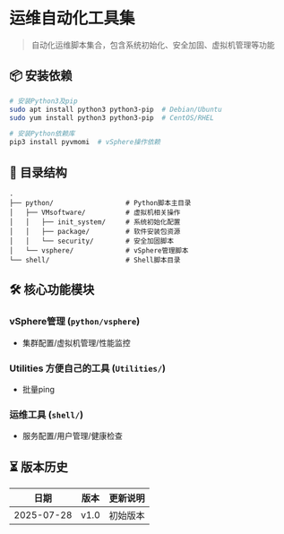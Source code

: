 # 运维自动化工具集

> 自动化运维脚本集合，包含系统初始化、安全加固、虚拟机管理等功能

## 📦 安装依赖
```bash
# 安装Python3及pip
sudo apt install python3 python3-pip  # Debian/Ubuntu
sudo yum install python3 python3-pip  # CentOS/RHEL

# 安装Python依赖库
pip3 install pyvmomi  # vSphere操作依赖
```

## 📂 目录结构
```
.
├── python/                  # Python脚本主目录
│   ├── VMsoftware/          # 虚拟机相关操作
│   │   ├── init_system/     # 系统初始化配置
│   │   ├── package/         # 软件安装包资源
│   │   └── security/        # 安全加固脚本
│   └── vsphere/             # vSphere管理脚本
└── shell/                   # Shell脚本目录
```

## 🛠 核心功能模块

### vSphere管理 (`python/vsphere`)
- 集群配置/虚拟机管理/性能监控

### Utilities 方便自己的工具 (`Utilities/`)
- 批量ping

### 运维工具 (`shell/`)
- 服务配置/用户管理/健康检查

## ⏳ 版本历史
| 日期       | 版本 | 更新说明 |
|------------|------|----------|
| 2025-07-28 | v1.0 | 初始版本 |
